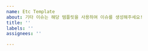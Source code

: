```yaml
---
name: Etc Template
about: 기타 이슈는 해당 템플릿을 사용하여 이슈를 생성해주세요!
title: ''
labels: ''
assignees: ''

---
```



